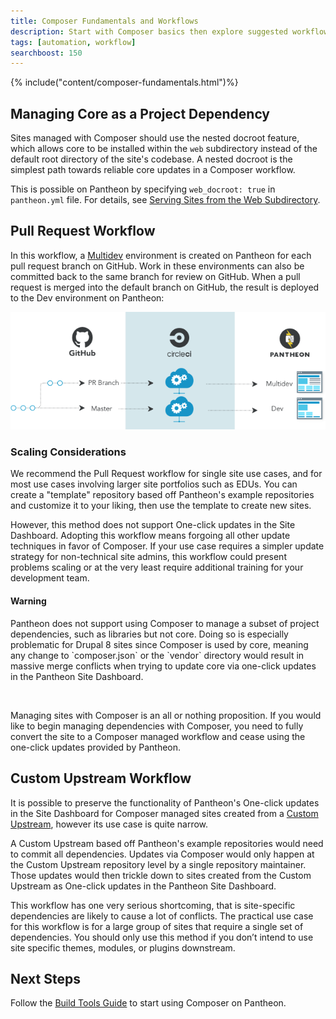 ```yaml
---
title: Composer Fundamentals and Workflows
description: Start with Composer basics then explore suggested workflows for WordPress and Drupal sites on Pantheon.
tags: [automation, workflow]
searchboost: 150
---
```

{% include("content/composer-fundamentals.html")%}

## Managing Core as a Project Dependency
Sites managed with Composer should use the nested docroot feature, which allows core to be installed within the `web` subdirectory instead of the default root directory of the site's codebase. A nested docroot is the simplest path towards reliable core updates in a Composer workflow.

This is possible on Pantheon by specifying `web_docroot: true` in `pantheon.yml` file. For details, see [Serving Sites from the Web Subdirectory](/docs/nested-docroot/).

## Pull Request Workflow
In this workflow, a [Multidev](/docs/multidev/) environment is created on Pantheon for each pull request branch on GitHub. Work in these environments can also be committed back to the same branch for review on GitHub. When a pull request is merged into the default branch on GitHub, the result is deployed to the Dev environment on Pantheon:

![Multidev PR workflow](/source/docs/assets/images/pr-workflow/github-circle-pantheon.png)

### Scaling Considerations
We recommend the Pull Request workflow for single site use cases, and for most use cases involving larger site portfolios such as EDUs. You can create a "template" repository based off Pantheon's example repositories and customize it to your liking, then use the template to create new sites.

However, this method does not support One-click updates in the Site Dashboard. Adopting this workflow means forgoing all other update techniques in favor of Composer. If your use case requires a simpler update strategy for non-technical site admins, this workflow could present problems scaling or at the very least require additional training for your development team.

<div class="alert alert-danger" role="alert">
  <h4 class="info">Warning</h4>
  <p markdown="1">
    Pantheon does not support using Composer to manage a subset of project dependencies, such as libraries but not core. Doing so is especially problematic for Drupal 8 sites since Composer is used by core, meaning any change to `composer.json` or the `vendor` directory would result in massive merge conflicts when trying to update core via one-click updates in the Pantheon Site Dashboard.
  </p><br>
  <p markdown="1">
    Managing sites with Composer is an all or nothing proposition. If you would like to begin managing dependencies with Composer, you need to fully convert the site to a Composer managed workflow and cease using the one-click updates provided by Pantheon.
  </p>
</div>


## Custom Upstream Workflow
It is possible to preserve the functionality of Pantheon's One-click updates in the Site Dashboard for Composer managed sites created from a [Custom Upstream](/docs/custom-upstream/), however its use case is quite narrow.

A Custom Upstream based off Pantheon's example repositories would need to commit all dependencies. Updates via Composer would only happen at the Custom Upstream repository level by a single repository maintainer. Those updates would then trickle down to sites created from the Custom Upstream as One-click updates in the Pantheon Site Dashboard.

This workflow has one very serious shortcoming, that is site-specific dependencies are likely to cause a lot of conflicts. The practical use case for this workflow is for a large group of sites that require a single set of dependencies. You should only use this method if you don’t intend to use site specific themes, modules, or plugins downstream.

## Next Steps
Follow the [Build Tools Guide](/docs/guides/build-tools/) to start using Composer on Pantheon.
